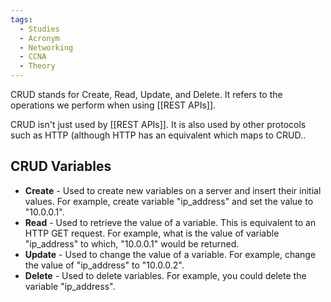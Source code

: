 ```yaml
---
tags:
  - Studies
  - Acronym
  - Networking
  - CCNA
  - Theory
---
```


CRUD stands for Create, Read, Update, and Delete. It refers to the operations we perform when using [[REST APIs]].

CRUD isn't just used by [[REST APIs]]. It is also used by other protocols such as HTTP (although HTTP has an equivalent which maps to CRUD..
## CRUD Variables

- **Create** - Used to create new variables on a server and insert their initial values. For example, create variable "ip_address" and set the value to "10.0.0.1".
- **Read** - Used to retrieve the value of a variable. This is equivalent to an HTTP GET request. For example, what is the value of variable "ip_address" to which, "10.0.0.1" would be returned.
- **Update** - Used to change the value of a variable. For example, change the value of "ip_address" to "10.0.0.2".
- **Delete** - Used to delete variables. For example, you could delete the variable "ip_address".
